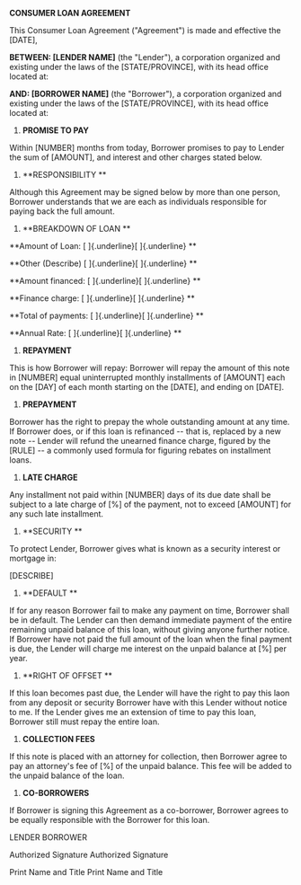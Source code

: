 **CONSUMER LOAN AGREEMENT**

This Consumer Loan Agreement (\"Agreement\") is made and effective the
\[DATE\],

**BETWEEN: \[LENDER NAME\]** (the \"Lender\"), a corporation organized
and existing under the laws of the \[STATE/PROVINCE\], with its head
office located at:

**AND: \[BORROWER NAME\]** (the \"Borrower\"), a corporation organized
and existing under the laws of the \[STATE/PROVINCE\], with its head
office located at:

1.  **PROMISE TO PAY**

Within \[NUMBER\] months from today, Borrower promises to pay to Lender
the sum of \[AMOUNT\], and interest and other charges stated below.

1.  **RESPONSIBILITY **

Although this Agreement may be signed below by more than one person,
Borrower understands that we are each as individuals responsible for
paying back the full amount.

1.  **BREAKDOWN OF LOAN **

**Amount of Loan: [ ]{.underline}[ ]{.underline} **

**Other (Describe) [ ]{.underline}[ ]{.underline} **

**Amount financed: [ ]{.underline}[ ]{.underline} **

**Finance charge: [ ]{.underline}[ ]{.underline} **

**Total of payments: [ ]{.underline}[ ]{.underline} **

**Annual Rate: [ ]{.underline}[ ]{.underline} **

1.  **REPAYMENT**

This is how Borrower will repay: Borrower will repay the amount of this
note in \[NUMBER\] equal uninterrupted monthly installments of
\[AMOUNT\] each on the \[DAY\] of each month starting on the \[DATE\],
and ending on \[DATE\].

1.  **PREPAYMENT**

Borrower has the right to prepay the whole outstanding amount at any
time. If Borrower does, or if this loan is refinanced -- that is,
replaced by a new note -- Lender will refund the unearned finance
charge, figured by the \[RULE\] -- a commonly used formula for figuring
rebates on installment loans.

1.  **LATE CHARGE**

Any installment not paid within \[NUMBER\] days of its due date shall be
subject to a late charge of \[%\] of the payment, not to exceed
\[AMOUNT\] for any such late installment.

1.  **SECURITY **

To protect Lender, Borrower gives what is known as a security interest
or mortgage in:

\[DESCRIBE\]

1.  **DEFAULT **

If for any reason Borrower fail to make any payment on time, Borrower
shall be in default. The Lender can then demand immediate payment of the
entire remaining unpaid balance of this loan, without giving anyone
further notice. If Borrower have not paid the full amount of the loan
when the final payment is due, the Lender will charge me interest on the
unpaid balance at \[%\] per year.

1.  **RIGHT OF OFFSET **

If this loan becomes past due, the Lender will have the right to pay
this laon from any deposit or security Borrower have with this Lender
without notice to me. If the Lender gives me an extension of time to pay
this loan, Borrower still must repay the entire loan.

1.  **COLLECTION FEES**

If this note is placed with an attorney for collection, then Borrower
agree to pay an attorney\'s fee of \[%\] of the unpaid balance. This fee
will be added to the unpaid balance of the loan.

1.  **CO-BORROWERS**

If Borrower is signing this Agreement as a co-borrower, Borrower agrees
to be equally responsible with the Borrower for this loan.

LENDER BORROWER

Authorized Signature Authorized Signature

Print Name and Title Print Name and Title
